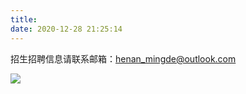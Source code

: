 ```yaml
---
title: 
date: 2020-12-28 21:25:14
---
```

招生招聘信息请联系邮箱：henan_mingde@outlook.com	

![](/images/admission.png )

